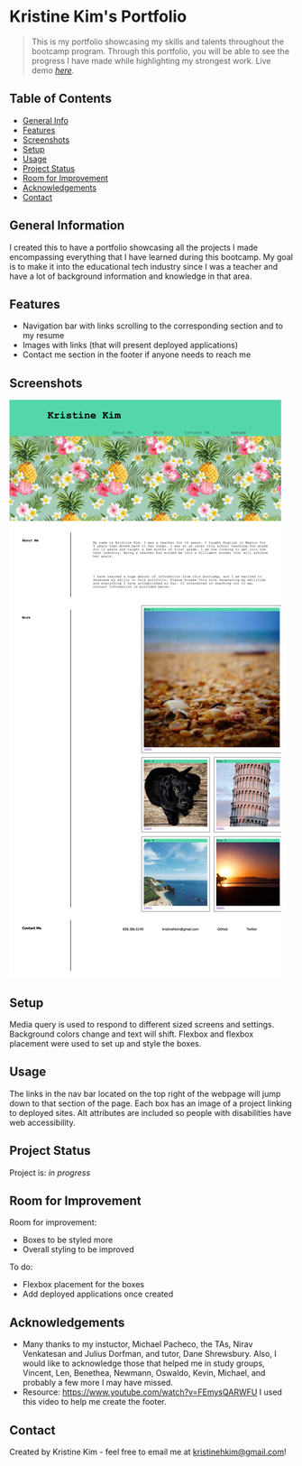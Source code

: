 # Kristine Kim's Portfolio
> This is my portfolio showcasing my skills and talents throughout the bootcamp program.  Through this portfolio, you will be able to see the progress I have made while highlighting my strongest work.
> Live demo [_here_](https://kristinehkim.github.io/kristinekim-portfolio/). <!-- If you have the project hosted somewhere, include the link here. -->

## Table of Contents
* [General Info](#general-information)
* [Features](#features)
* [Screenshots](#screenshots)
* [Setup](#setup)
* [Usage](#usage)
* [Project Status](#project-status)
* [Room for Improvement](#room-for-improvement)
* [Acknowledgements](#acknowledgements)
* [Contact](#contact)
<!-- * [License](#license) -->


## General Information
I created this to have a portfolio showcasing all the projects I made encompassing everything that I have learned during this bootcamp.  My goal is to make it into the educational tech industry since I was a teacher and have a lot of background information and knowledge in that area.
<!-- You don't have to answer all the questions - just the ones relevant to your project. -->


## Features
- Navigation bar with links scrolling to the corresponding section and to my resume
- Images with links (that will present deployed applications)
- Contact me section in the footer if anyone needs to reach me


## Screenshots
![Example screenshot](./assets/images/portfolioscreenshot.png)
<!-- If you have screenshots you'd like to share, include them here. -->


## Setup
Media query is used to respond to different sized screens and settings.  Background colors change and text will shift.  Flexbox and flexbox placement were used to set up and style the boxes.


## Usage
The links in the nav bar located on the top right of the webpage will jump down to that section of the page.  Each box has an image of a project linking to deployed sites. Alt attributes are included so people with disabilities have web accessibility.


## Project Status
Project is: _in progress_ 


## Room for Improvement

Room for improvement:
- Boxes to be styled more
- Overall styling to be improved

To do:
- Flexbox placement for the boxes
- Add deployed applications once created


## Acknowledgements
- Many thanks to my instuctor, Michael Pacheco, the TAs, Nirav Venkatesan and Julius Dorfman, and tutor, Dane Shrewsbury.  Also, I would like to acknowledge those that helped me in study groups, Vincent, Len, Benethea, Newmann, Oswaldo, Kevin, Michael, and probably a few more I may have missed.
- Resource: https://www.youtube.com/watch?v=FEmysQARWFU I used this video to help me create the footer.


## Contact
Created by Kristine Kim - feel free to email me at kristinehkim@gmail.com!


<!-- Optional -->
<!-- ## License -->
<!-- This project is open source and available under the [... License](). -->

<!-- You don't have to include all sections - just the one's relevant to your project -->